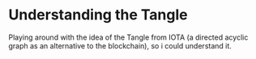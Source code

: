 # Understanding the Tangle

Playing around with the idea of the Tangle from IOTA (a directed acyclic graph as an alternative to the blockchain), so i could understand it.

